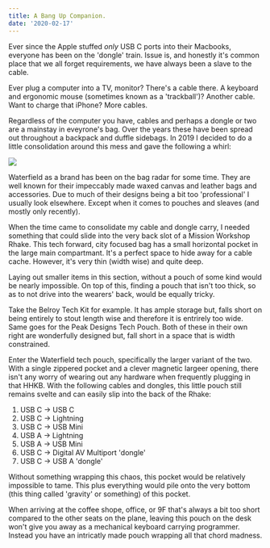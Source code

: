 ```yaml
---
title: A Bang Up Companion.
date: '2020-02-17'
---
```


Ever since the Apple stuffed _only_ USB C ports into their Macbooks,
everyone has been on the 'dongle' train.
Issue is,
and honestly it's common place that we all forget requirements,
we have always been a slave to the cable.

Ever plug a computer into a TV, monitor?
There's a cable there.
A keyboard and ergonomic mouse (sometimes known as a 'trackball')?
Another cable.
Want to charge that iPhone?
More cables.

Regardless of the computer you have,
cables and perhaps a dongle or two are a mainstay in eveyrone's bag.
Over the years these have been spread out throughout a backpack and duffle sidebags.
In 2019 I decided to do a little consolidation around this mess and gave the following a whirl:

![](https://i.ytimg.com/vi/qfCF1GSH_MA/maxresdefault.jpg)

Waterfield as a brand has been on the bag radar for some time.
They are well known for their impeccably made waxed canvas and leather bags and accessories.
Due to much of their designs being a bit too 'professional' I usually look elsewhere.
Except when it comes to pouches and sleaves (and mostly only recently).

When the time came to consolidate my cable and dongle carry,
I needed something that could slide into the very back slot of a Mission Workshop Rhake.
This tech forward,
city focused bag has a small horizontal pocket in the large main compartmant.
It's a perfect space to hide away for a cable cache.
However, it's very thin (width wise) and quite deep.

Laying out smaller items in this section,
without a pouch of some kind would be nearly impossible.
On top of this,
finding a pouch that isn't too thick,
so as to not drive into the wearers' back,
would be equally tricky.

Take the Belroy Tech Kit for example.
It has ample storage but,
falls short on being entirely to stout length wise and therefore it is entrirely too wide.
Same goes for the Peak Designs Tech Pouch.
Both of these in their own right are wonderfully designed but,
fall short in a space that is width constrained.

Enter the Waterfield tech pouch,
specifically the larger variant of the two.
With a single zippered pocket and a clever magnetic largeer opening,
there isn't any worry of wearing out any hardware when frequently plugging in that HHKB.
With the following cables and dongles,
this little pouch still remains svelte and can easily slip into the back of the Rhake:

1. USB C -> USB C
1. USB C -> Lightning
1. USB C -> USB Mini
1. USB A -> Lightning
1. USB A -> USB Mini
1. USB C -> Digital AV Multiport 'dongle'
1. USB C -> USB A 'dongle'

Without something wrapping this chaos,
this pocket would be relatively impossible to tame.
This plus everything would pile onto the very bottom (this thing called 'gravity' or something) of this pocket.


When arriving at the coffee shope,
office,
or 9F that's always a bit too short compared to the other seats on the plane,
leaving this pouch on the desk won't give you away as a mechanical keyboard carrying programmer.
Instead you have an intricatly made pouch wrapping all that chord madness.
